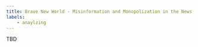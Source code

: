 ```yaml
---
title: Brave New World - Misinformation and Monopolization in the News
labels: 
    - anaylzing
---
```


TBD